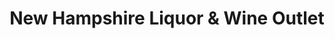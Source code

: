 ---
title: "New Hampshire Liquor & Wine Outlet"
url: /littleton/new-hampshire-liquor-and-wine-outlet-meadow-street/
shop: alcohol
---